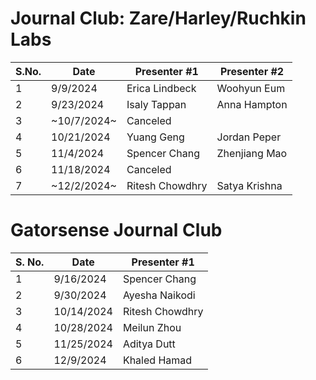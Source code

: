# Journal Club: Zare/Harley/Ruchkin Labs

| S.No. | Date       | Presenter #1 | Presenter #2 | 
|-------|------------|--------------|--------------|
| 1     | 9/9/2024   | Erica Lindbeck | Woohyun Eum
| 2     | 9/23/2024  | Isaly Tappan | Anna Hampton
| 3     | ~10/7/2024~  | Canceled
| 4     | 10/21/2024 | Yuang Geng | Jordan Peper 
| 5     | 11/4/2024  | Spencer Chang  | Zhenjiang Mao 
| 6     | 11/18/2024 | Canceled
| 7     | ~12/2/2024~  | Ritesh Chowdhry | Satya Krishna


# Gatorsense Journal Club

| S. No.| Date       | Presenter #1  |
|-------|------------|---------------|
| 1     | 9/16/2024  | Spencer Chang
| 2     | 9/30/2024  | Ayesha Naikodi
| 3     | 10/14/2024 | Ritesh Chowdhry
| 4     | 10/28/2024 | Meilun Zhou
| 5     | 11/25/2024 | Aditya Dutt
| 6     | 12/9/2024  | Khaled Hamad
